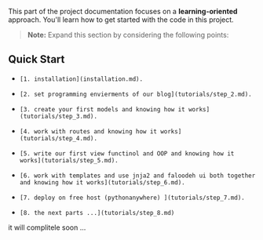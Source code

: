 This part of the project documentation focuses on a
**learning-oriented** approach. You'll learn how to
get started with the code in this project.

> **Note:** Expand this section by considering the
> following points:

## Quick Start



-     [1. installation](installation.md).
-     [2. set programming envierments of our blog](tutorials/step_2.md).
-     [3. create your first models and knowing how it works](tutorials/step_3.md).
-     [4. work with routes and knowing how it works](tutorials/step_4.md).
-     [5. write our first view functinol and OOP and knowing how it works](tutorials/step_5.md).
-     [6. work with templates and use jnja2 and faloodeh ui both together and knowing how it works](tutorials/step_6.md).
-     [7. deploy on free host (pythonanywhere) ](tutorials/step_7.md).
-     [8. the next parts ...](tutorials/step_8.md)

it will complitele soon ...